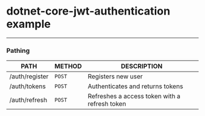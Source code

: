 # dotnet-core-jwt-authentication example

---

### Pathing

| PATH | METHOD | DESCRIPTION |
|------|--------|-------------|
| /auth/register | `POST` | Registers new user |
| /auth/tokens | `POST` | Authenticates and returns tokens |
| /auth/refresh | `POST` | Refreshes a access token with a refresh token |
